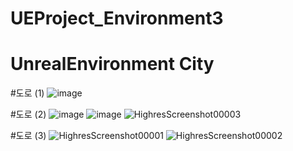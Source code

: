 # UEProject_Environment3
# UnrealEnvironment City

#도로 (1)
![image](https://user-images.githubusercontent.com/93897045/184850595-48d61bdc-59af-499a-946f-8a2cb3b66359.png)

#도로 (2)
![image](https://user-images.githubusercontent.com/93897045/185347374-ddec60d7-1f45-4674-b0a9-7db7aff57bbd.png)
![image](https://user-images.githubusercontent.com/93897045/185347453-e66dc1ff-ff92-4434-9ba4-73c08def16c6.png)
![HighresScreenshot00003](https://user-images.githubusercontent.com/93897045/186709704-ca973e36-efdf-460d-acf0-ac6e8afa6016.png)

#도로 (3)
![HighresScreenshot00001](https://user-images.githubusercontent.com/93897045/187165661-ffe928c1-312b-4f66-bc70-283f380031fc.png)
![HighresScreenshot00002](https://user-images.githubusercontent.com/93897045/187165671-b5459810-f876-4478-b09e-5c9d76c36fc6.png)
